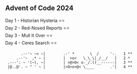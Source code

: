 ## Advent of Code 2024

Day 1 - Historian Hysteria ⭐⭐<br>
Day 2 - Red-Nosed Reports ⭐⭐<br>
Day 3 - Mull It Over ⭐⭐<br>
Day 4 - Ceres Search ⭐⭐<br>

           .--'~ ~< ~|        .-' *       \  /     '-.   1 **
         .--'~  ,* ~ |        |  >o<   \_\_\|_/__/   |   2 *
     .---': ~ '(~), ~|        | >@>O< o-_/.()__------|   3 **
     |@..@'. ~ " ' ~ |        |>O>o<@< \____       .'|   4 **
